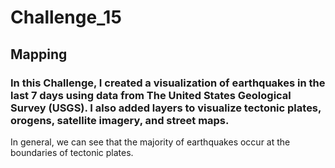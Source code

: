 # Challenge_15
## Mapping
### In this Challenge, I created a visualization of earthquakes in the last 7 days using data from The United States Geological Survey (USGS). I also added layers to visualize tectonic plates, orogens, satellite imagery, and street maps.
In general, we can see that the majority of earthquakes occur at the boundaries of tectonic plates.
